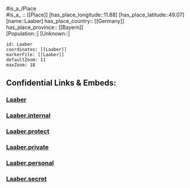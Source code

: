 ﻿---
location: [49.07,11.88] 
mapzoom: [7,12] 
mapmarker: city 
type: City
tags:
- geo/City


SpocWebEntityId: 31770
isDeleted: false
confidential: public

---
#is_a_/Place  
#is_a_ :: [[Place]] 
[has_place_longitude::11.88] 
[has_place_latitude::49.07] 
[name::Laaber] 
has_place_country:: [[Germany]]  
has_place_province:: [[Bayern]]  
[Population::] 
[Unknown::] 


```leaflet
id: Laaber
coordinates: [[Laaber]] 
markerFile: [[Laaber]] 
defaultZoom: 11 
maxZoom: 18
```


## Confidential Links & Embeds: 

### [Laaber](/_public/Earth/Continent/Europe/Europe~Central/Germany/Germany~West/Bayern/counties~Bayern/Regensburg/cities~Regensburg/Laaber.md) 

### [Laaber.internal](/_internal/Earth/Continent/Europe/Europe~Central/Germany/Germany~West/Bayern/counties~Bayern/Regensburg/cities~Regensburg/Laaber.internal.md) 

### [Laaber.protect](/_protect/Earth/Continent/Europe/Europe~Central/Germany/Germany~West/Bayern/counties~Bayern/Regensburg/cities~Regensburg/Laaber.protect.md) 

### [Laaber.private](/_private/Earth/Continent/Europe/Europe~Central/Germany/Germany~West/Bayern/counties~Bayern/Regensburg/cities~Regensburg/Laaber.private.md) 

### [Laaber.personal](/_personal/Earth/Continent/Europe/Europe~Central/Germany/Germany~West/Bayern/counties~Bayern/Regensburg/cities~Regensburg/Laaber.personal.md) 

### [Laaber.secret](/_secret/Earth/Continent/Europe/Europe~Central/Germany/Germany~West/Bayern/counties~Bayern/Regensburg/cities~Regensburg/Laaber.secret.md) 
